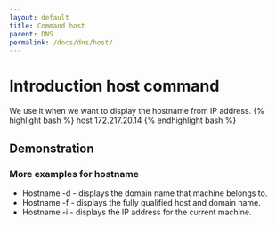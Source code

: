 ```yaml
---
layout: default
title: Command host
parent: DNS
permalink: /docs/dns/host/
---
```


# Introduction host command

We use it when we want to display the hostname from IP address.
{% highlight bash %}
host 172.217.20.14
{% endhighlight bash %}

## Demonstration

### More examples for hostname

* Hostname -d - displays the domain name that machine belongs to.
* Hostname -f - displays the fully qualified host and domain name.
* Hostname -i - displays the IP address for the current machine.
